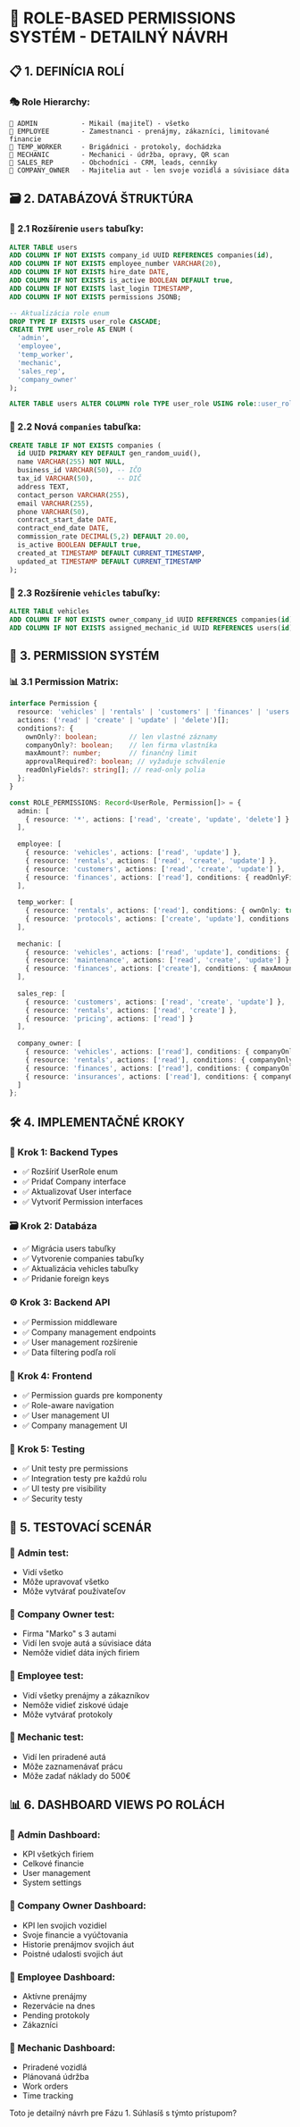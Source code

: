 # 🔐 ROLE-BASED PERMISSIONS SYSTÉM - DETAILNÝ NÁVRH

## 📋 1. DEFINÍCIA ROLÍ

### 🎭 Role Hierarchy:
```
👑 ADMIN           - Mikail (majiteľ) - všetko
👔 EMPLOYEE        - Zamestnanci - prenájmy, zákazníci, limitované financie  
🎒 TEMP_WORKER     - Brigádnici - protokoly, dochádzka
🔧 MECHANIC        - Mechanici - údržba, opravy, QR scan
💼 SALES_REP       - Obchodníci - CRM, leads, cenníky
🏢 COMPANY_OWNER   - Majitelia aut - len svoje vozidlá a súvisiace dáta
```

## 🗃️ 2. DATABÁZOVÁ ŠTRUKTÚRA

### 📝 2.1 Rozšírenie `users` tabuľky:
```sql
ALTER TABLE users 
ADD COLUMN IF NOT EXISTS company_id UUID REFERENCES companies(id),
ADD COLUMN IF NOT EXISTS employee_number VARCHAR(20),
ADD COLUMN IF NOT EXISTS hire_date DATE,
ADD COLUMN IF NOT EXISTS is_active BOOLEAN DEFAULT true,
ADD COLUMN IF NOT EXISTS last_login TIMESTAMP,
ADD COLUMN IF NOT EXISTS permissions JSONB;

-- Aktualizácia role enum
DROP TYPE IF EXISTS user_role CASCADE;
CREATE TYPE user_role AS ENUM (
  'admin',
  'employee', 
  'temp_worker',
  'mechanic',
  'sales_rep',
  'company_owner'
);

ALTER TABLE users ALTER COLUMN role TYPE user_role USING role::user_role;
```

### 🏢 2.2 Nová `companies` tabuľka:
```sql
CREATE TABLE IF NOT EXISTS companies (
  id UUID PRIMARY KEY DEFAULT gen_random_uuid(),
  name VARCHAR(255) NOT NULL,
  business_id VARCHAR(50), -- IČO
  tax_id VARCHAR(50),      -- DIČ
  address TEXT,
  contact_person VARCHAR(255),
  email VARCHAR(255),
  phone VARCHAR(50),
  contract_start_date DATE,
  contract_end_date DATE,
  commission_rate DECIMAL(5,2) DEFAULT 20.00,
  is_active BOOLEAN DEFAULT true,
  created_at TIMESTAMP DEFAULT CURRENT_TIMESTAMP,
  updated_at TIMESTAMP DEFAULT CURRENT_TIMESTAMP
);
```

### 🚗 2.3 Rozšírenie `vehicles` tabuľky:
```sql
ALTER TABLE vehicles 
ADD COLUMN IF NOT EXISTS owner_company_id UUID REFERENCES companies(id),
ADD COLUMN IF NOT EXISTS assigned_mechanic_id UUID REFERENCES users(id);
```

## 🔐 3. PERMISSION SYSTÉM

### 📊 3.1 Permission Matrix:
```typescript
interface Permission {
  resource: 'vehicles' | 'rentals' | 'customers' | 'finances' | 'users' | 'companies' | 'maintenance';
  actions: ('read' | 'create' | 'update' | 'delete')[];
  conditions?: {
    ownOnly?: boolean;        // len vlastné záznamy
    companyOnly?: boolean;    // len firma vlastníka
    maxAmount?: number;       // finančný limit
    approvalRequired?: boolean; // vyžaduje schválenie
    readOnlyFields?: string[]; // read-only polia
  };
}

const ROLE_PERMISSIONS: Record<UserRole, Permission[]> = {
  admin: [
    { resource: '*', actions: ['read', 'create', 'update', 'delete'] }
  ],
  
  employee: [
    { resource: 'vehicles', actions: ['read', 'update'] },
    { resource: 'rentals', actions: ['read', 'create', 'update'] },
    { resource: 'customers', actions: ['read', 'create', 'update'] },
    { resource: 'finances', actions: ['read'], conditions: { readOnlyFields: ['profit', 'netIncome'] } }
  ],
  
  temp_worker: [
    { resource: 'rentals', actions: ['read'], conditions: { ownOnly: true } },
    { resource: 'protocols', actions: ['create', 'update'], conditions: { ownOnly: true } }
  ],
  
  mechanic: [
    { resource: 'vehicles', actions: ['read', 'update'], conditions: { ownOnly: true } },
    { resource: 'maintenance', actions: ['read', 'create', 'update'] },
    { resource: 'finances', actions: ['create'], conditions: { maxAmount: 500 } }
  ],
  
  sales_rep: [
    { resource: 'customers', actions: ['read', 'create', 'update'] },
    { resource: 'rentals', actions: ['read', 'create'] },
    { resource: 'pricing', actions: ['read'] }
  ],
  
  company_owner: [
    { resource: 'vehicles', actions: ['read'], conditions: { companyOnly: true } },
    { resource: 'rentals', actions: ['read'], conditions: { companyOnly: true } },
    { resource: 'finances', actions: ['read'], conditions: { companyOnly: true } },
    { resource: 'insurances', actions: ['read'], conditions: { companyOnly: true } }
  ]
};
```

## 🛠️ 4. IMPLEMENTAČNÉ KROKY

### 📝 Krok 1: Backend Types
- ✅ Rozšíriť UserRole enum
- ✅ Pridať Company interface
- ✅ Aktualizovať User interface
- ✅ Vytvoriť Permission interfaces

### 🗃️ Krok 2: Databáza  
- ✅ Migrácia users tabuľky
- ✅ Vytvorenie companies tabuľky
- ✅ Aktualizácia vehicles tabuľky
- ✅ Pridanie foreign keys

### ⚙️ Krok 3: Backend API
- ✅ Permission middleware
- ✅ Company management endpoints
- ✅ User management rozšírenie
- ✅ Data filtering podľa rolí

### 🎨 Krok 4: Frontend
- ✅ Permission guards pre komponenty
- ✅ Role-aware navigation
- ✅ User management UI
- ✅ Company management UI

### 🧪 Krok 5: Testing
- ✅ Unit testy pre permissions
- ✅ Integration testy pre každú rolu
- ✅ UI testy pre visibility
- ✅ Security testy

## 🎯 5. TESTOVACÍ SCENÁR

### 👑 Admin test:
- Vidí všetko
- Môže upravovať všetko
- Môže vytvárať používateľov

### 🏢 Company Owner test:  
- Firma "Marko" s 3 autami
- Vidí len svoje autá a súvisiace dáta
- Nemôže vidieť dáta iných firiem

### 👔 Employee test:
- Vidí všetky prenájmy a zákazníkov
- Nemôže vidieť ziskové údaje
- Môže vytvárať protokoly

### 🔧 Mechanic test:
- Vidí len priradené autá
- Môže zaznamenávať prácu
- Môže zadať náklady do 500€

## 📊 6. DASHBOARD VIEWS PO ROLÁCH

### 👑 Admin Dashboard:
- KPI všetkých firiem
- Celkové financie
- User management
- System settings

### 🏢 Company Owner Dashboard:
- KPI len svojich vozidiel
- Svoje financie a vyúčtovania
- Historie prenájmov svojich áut
- Poistné udalosti svojich áut

### 👔 Employee Dashboard:
- Aktívne prenájmy
- Rezervácie na dnes
- Pending protokoly
- Zákazníci

### 🔧 Mechanic Dashboard:
- Priradené vozidlá
- Plánovaná údržba
- Work orders
- Time tracking

Toto je detailný návrh pre Fázu 1. Súhlasíš s týmto prístupom? 